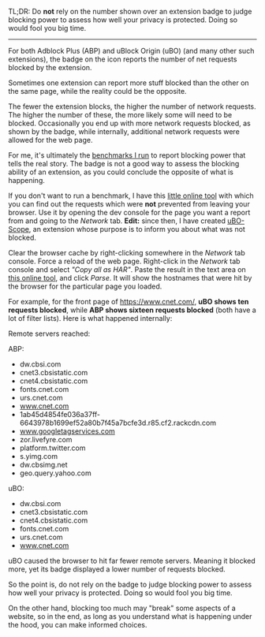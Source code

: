 TL;DR: Do **not** rely on the number shown over an extension badge to judge blocking power to assess how well your privacy is protected. Doing so would fool you big time.

***

For both Adblock Plus (ABP) and uBlock Origin (uBO) (and many other such extensions), the badge on the icon reports the number of net requests blocked by the extension.

Sometimes one extension can report more stuff blocked than the other on the same page, while the reality could be the opposite.

The fewer the extension blocks, the higher the number of network requests. The higher the number of these, the more likely some will need to be blocked. Occasionally you end up with more network requests blocked, as shown by the badge, while internally, additional network requests were allowed for the web page.

For me, it's ultimately the [benchmarks I run](uBlock-and-others%3A-Blocking-ads%2C-trackers%2C-malwares) to report blocking power that tells the real story. The badge is not a good way to assess the blocking ability of an extension, as you could conclude the opposite of what is happening.

If you don't want to run a benchmark, I have this [little online tool](http://raymondhill.net/httpsb/har-parser.html) with which you can find out the requests which were **not** prevented from leaving your browser. Use it by opening the dev console for the page you want a report from and going to the _Network_ tab. **Edit:** since then, I have created [uBO-Scope](https://github.com/gorhill/uBO-Scope), an extension whose purpose is to inform you about what was not blocked.

Clear the browser cache by right-clicking somewhere in the _Network_ tab console. Force a reload of the web page. Right-click in the _Network_ tab console and select _"Copy all as HAR"_. Paste the result in the text area on [this online tool](http://raymondhill.net/httpsb/har-parser.html), and click _Parse_. It will show the hostnames that were hit by the browser for the particular page you loaded.

For example, for the front page of <https://www.cnet.com/>, **uBO shows ten requests blocked**, while **ABP shows sixteen requests blocked** (both have a lot of filter lists). Here is what happened internally:

Remote servers reached:

ABP:
- dw.cbsi.com
- cnet3.cbsistatic.com
- cnet4.cbsistatic.com
- fonts.cnet.com
- urs.cnet.com
- www.cnet.com
- 1ab45d4854fe036a37ff-6643978b1699ef52a80b7f45a7bcfe3d.r85.cf2.rackcdn.com
- www.googletagservices.com
- zor.livefyre.com
- platform.twitter.com
- s.yimg.com
- dw.cbsimg.net
- geo.query.yahoo.com

uBO:
- dw.cbsi.com
- cnet3.cbsistatic.com
- cnet4.cbsistatic.com
- fonts.cnet.com
- urs.cnet.com
- www.cnet.com

uBO caused the browser to hit far fewer remote servers. Meaning it blocked more, yet its badge displayed a lower number of requests blocked.

So the point is, do not rely on the badge to judge blocking power to assess how well your privacy is protected. Doing so would fool you big time.

On the other hand, blocking too much may "break" some aspects of a website, so in the end, as long as you understand what is happening under the hood, you can make informed choices.